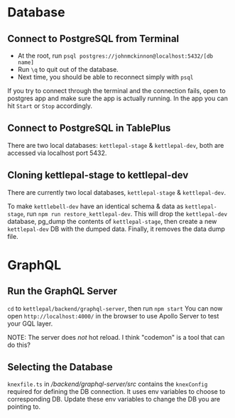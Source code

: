 # Database

## Connect to PostgreSQL from Terminal

- At the root, run `psql postgres://johnmckinnon@localhost:5432/[db name]`
- Run `\q` to quit out of the database.
- Next time, you should be able to reconnect simply with `psql`

If you try to connect through the terminal and the connection fails, open to postgres app and make sure the app is actually running. In the app you can hit `Start` or `Stop` accordingly.

## Connect to PostgreSQL in TablePlus

There are two local databases: `kettlepal-stage` & `kettlepal-dev`, both are accessed via localhost port 5432.

## Cloning kettlepal-stage to kettlepal-dev

There are currently two local databases, `kettlepal-stage` & `kettlepal-dev`.

To make `kettlebell-dev` have an identical schema & data as `kettlepal-stage`, run `npm run restore_kettlepal-dev`. This will drop the `kettlepal-dev` database, pg_dump the contents of `kettlepal-stage`, then create a new `kettlepal-dev` DB with the dumped data. Finally, it removes the data dump file.

# GraphQL

## Run the GraphQL Server

`cd` to `kettlepal/backend/graphql-server`, then run `npm start`
You can now open `http://localhost:4000/` in the browser to use Apollo Server to test your GQL layer.

NOTE: The server does _not_ hot reload. I think "codemon" is a tool that can do this?

## Selecting the Database

`knexfile.ts` in _/backend/graphql-server/src_ contains the `knexConfig` required for defining the DB connection. It uses env variables to choose to corresponding DB. Update these env variables to change the DB you are pointing to.
